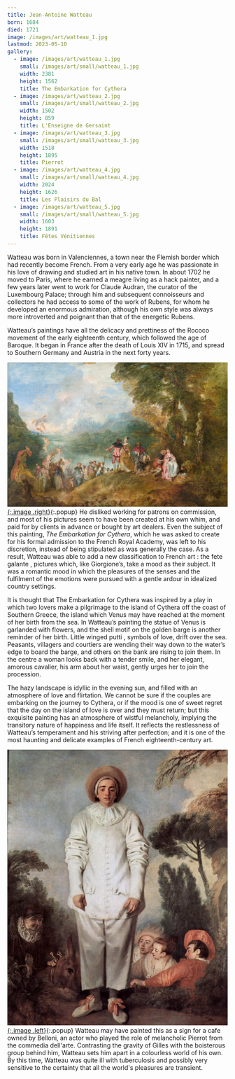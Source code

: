 ```yaml
---
title: Jean-Antoine Watteau
born: 1684
died: 1721
image: /images/art/watteau_1.jpg
lastmod: 2023-05-10
gallery:
  - image: /images/art/watteau_1.jpg
    small: /images/art/small/watteau_1.jpg
    width: 2381
    height: 1562
    title: The Embarkation for Cythera
  - image: /images/art/watteau_2.jpg
    small: /images/art/small/watteau_2.jpg
    width: 1502
    height: 859
    title: L'Enseigne de Gersaint
  - image: /images/art/watteau_3.jpg
    small: /images/art/small/watteau_3.jpg
    width: 1518
    height: 1895
    title: Pierrot
  - image: /images/art/watteau_4.jpg
    small: /images/art/small/watteau_4.jpg
    width: 2024
    height: 1626
    title: Les Plaisirs du Bal
  - image: /images/art/watteau_5.jpg
    small: /images/art/small/watteau_5.jpg
    width: 1603
    height: 1891
    title: Fêtes Vénitiennes
---
```


Watteau was born in Valenciennes, a town near the Flemish border which had
recently become French. From a very early age he was passionate in his love of
drawing and studied art in his native town. In about 1702 he moved to Paris,
where he earned a meagre living as a hack painter, and a few years later went
to work for Claude Audran, the curator of the Luxembourg Palace; through him
and subsequent connoisseurs and collectors he had access to some of the work of
Rubens, for whom he developed an enormous admiration, although his own style
was always more introverted and poignant than that of the energetic Rubens.

Watteau’s paintings have all the delicacy and prettiness of the Rococo movement
of the early eighteenth century, which followed the age of Baroque.  It began
in France after the death of Louis XIV in 1715, and spread to Southern Germany
and Austria in the next forty years.

[![The Embarkation for Cythera](/images/art/watteau_1.jpg){:.image .right}](/images/art/watteau_1.jpg){:.popup}
He disliked working for patrons on commission, and most of his pictures seem to
have been created at his own whim, and paid for by clients in advance or bought
by art dealers. Even the subject of this painting, _The Embarkation for Cythera_,
which he was asked to create for his formal admission to the French Royal
Academy, was left to his discretion, instead of being stipulated as was
generally the case. As a result, Watteau was able to add a new classification
to French art : the fete galante , pictures which, like Giorgione’s, take a
mood as their subject.  It was a romantic mood in which the pleasures of the
senses and the fulfilment of the emotions were pursued with a gentle ardour in
idealized country settings.

It is thought that The Embarkation for Cythera was inspired by a play in which
two lovers make a pilgrimage to the island of Cythera off the coast of Southern
Greece, the island which Venus may have reached at the moment of her birth from
the sea. In Watteau’s painting the statue of Venus is garlanded with flowers,
and the shell motif on the golden barge is another reminder of her birth.
Little winged putti , symbols of love, drift over the sea. Peasants, villagers
and courtiers are wending their way down to the water’s edge to board the
barge, and others on the bank are rising to join them. In the centre a woman
looks back with a tender smile, and her elegant, amorous cavalier, his arm
about her waist, gently urges her to join the procession.

The hazy landscape is idyllic in the evening sun, and filled with an atmosphere
of love and flirtation. We cannot be sure if the couples are embarking on the
journey to Cythera, or if the mood is one of sweet regret that the day on the
island of love is over and they must return; but this exquisite painting has an
atmosphere of wistful melancholy, implying the transitory nature of happiness
and life itself. It reflects the restlessness of Watteau’s temperament and his
striving after perfection; and it is one of the most haunting and delicate
examples of French eighteenth-century art.

[![Pierrot](/images/art/watteau_3.jpg){:.image .left}](/images/art/watteau_3.jpg){:.popup}
Watteau may have painted this as a sign for a cafe owned by Belloni, an actor
who played the role of melancholic Pierrot from the commedia dell'arte.
Contrasting the gravity of Gilles with the boisterous group behind him, Watteau
sets him apart in a colourless world of his own. By this time, Watteau was
quite ill with tuberculosis and possibly very sensitive to the certainty that
all the world's pleasures are transient.
